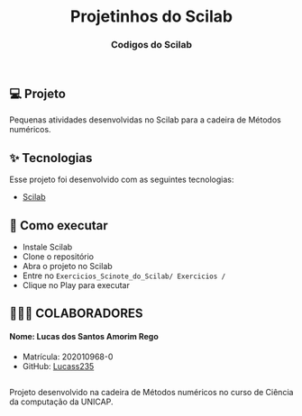<h1 align="center">Projetinhos do Scilab</h1>

<h3 align="center">Codigos do Scilab</h3>

<br>

## 💻 Projeto

Pequenas atividades desenvolvidas no Scilab para a cadeira de Métodos numéricos.

## ✨ Tecnologias

Esse projeto foi desenvolvido com as seguintes tecnologias:

- [Scilab](https://www.scilab.org/)

## 🚀 Como executar

- Instale Scilab
- Clone o repositório
- Abra o projeto no Scilab
- Entre no `Exercicios_Scinote_do_Scilab/ Exercicios /`
- Clique no Play para executar

## 👨‍👦‍👦 COLABORADORES

#### Nome: Lucas dos Santos Amorim Rego
- Matrícula: 202010968-0
- GitHub: [Lucass235](https://github.com/lucass235)

##
Projeto desenvolvido na cadeira de Métodos numéricos no curso de Ciência da computação da UNICAP.
